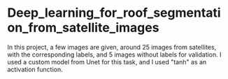 # Deep_learning_for_roof_segmentation_from_satellite_images
In this project, a few images are given, around 25 images from satellites, with the corresponding labels, and 5 images without labels for validation. I used a custom model from Unet for this task, and I used "tanh" as an activation function.
